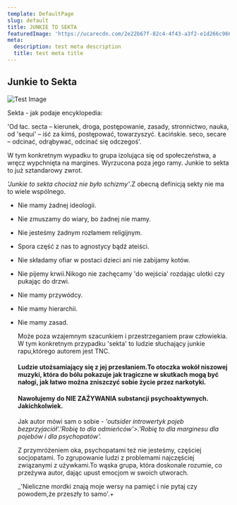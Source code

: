```yaml
---
template: DefaultPage
slug: default
title: JUNKIE TO SEKTA
featuredImage: 'https://ucarecdn.com/2e22b67f-82c4-4f43-a3f2-e1d266c9663d/'
meta:
  description: test meta description
  title: test meta title
---
```


  ## Junkie to Sekta
  
  ![Test Image](public/images/junkietosekta2.png)

 Sekta - jak podaje encyklopedia:


 'Od łac. secta – kierunek, droga,  postępowanie, zasady, stronnictwo, nauka, 
  od 'sequi' – iść za kimś, postępować, towarzyszyć.
  Łacińskie. seco, secare – odcinać, odrąbywać, odcinać się odczegoś'.


 W tym konkretnym wypadku to grupa izolująca się od społeczeństwa, a wręcz wypchnięta na margines. 
Wyrzucona poza jego ramy. Junkie to sekta to już sztandarowy zwrot.
 
_'Junkie to sekta chociaż nie było schizmy'_.Z obecną definicją sekty nie ma to wiele wspólnego.

- Nie mamy żadnej ideologii. 
- Nie zmuszamy do wiary, bo żadnej nie mamy.
- Nie jesteśmy żadnym rozłamem religijnym. 
- Spora część z nas to agnostycy bądź ateiści.
- Nie składamy ofiar w postaci dzieci ani nie zabijamy kotów. 
- Nie pijemy krwii.Nikogo nie zachęcamy 'do wejścia' rozdając ulotki czy pukając do drzwi.
- Nie mamy przywódcy.
- Nie mamy hierarchii.
- Nie mamy zasad.

  Może poza wzajemnym szacunkiem i przestrzeganiem praw człowiekia.
W tym konkretnym przypadku 'sekta' to ludzie słuchający junkie rapu,którego autorem jest TNC.

  #### Ludzie utożsamiający się z jej przesłaniem.To otoczka wokół niszowej muzyki, która do bólu    pokazuje jak tragiczne w skutkach mogą być nałogi, jak łatwo można zniszczyć sobie życie przez narkotyki.
  #### Nawołujemy do NIE ZAŻYWANIA substancji psychoaktywnych. Jakichkolwiek.
 
  Jak autor mówi sam o sobie - _'outsider introwertyk pojeb bezprzyjaciół'.'Robię to dla odmieńców'>.'Robię to dla marginesu dla pojebów i dla psychopatów'._
  
    Z przymróżeniem oka, psychopatami też nie jesteśmy, częściej socjopatami.
  To zgrupowanie ludzi z problemami najczęściej związanymi z używkami.To wąska grupa, która doskonale rozumie, co przeżywa autor, dając upust emocjom w swoich utworach.
  
  _'Nieliczne mordki znają moje wersy na pamięć i nie pytaj czy powodem,że przeszły to samo'.+

